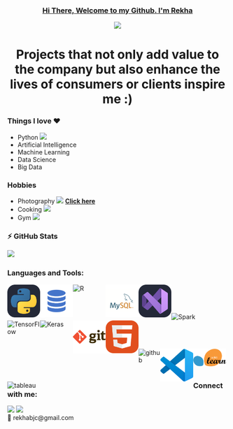 
<a href="#">
<h3 align="center">Hi There, Welcome to my Github. I'm Rekha</h3>
<p align="center">
<img  src="https://mir-s3-cdn-cf.behance.net/project_modules/max_1200/699e4762225981.5a89af14d87a9.gif" /></a>
</p>

<h1 align = "center"> Projects that not only add value to the company but also enhance the lives of consumers or clients inspire me :)</h1>

### Things I love ❤️
- Python <img src="https://media.giphy.com/media/WUlplcMpOCEmTGBtBW/giphy.gif" width="30"> 
- Artificial Intelligence 
- Machine Learning 
- Data Science 
- Big Data 

### Hobbies
- Photography <img src="https://media0.giphy.com/media/Ma1WXZW1Rl4mCsGa2l/giphy.gif" width="50"> **[Click here](https://vsco.co/rekhs99/gallery)**
- Cooking <img src="https://content.presentermedia.com/files/animsp/00016000/16208/chef_cooking_with_pan_lg_wm.gif" width="70">  
- Gym <img src="https://media0.giphy.com/media/g0EOiPMZaqE8zIYvAM/giphy.gif?cid=6c09b9529e1385a1508f55a1d3f7b63ea61e9b98b9fceb3f&rid=giphy.gif&ct=s" width="100">



### :zap: GitHub Stats
<p>
    <a href="https://gitstats.me/rekhapasupulet" target="_blank"> 
        <img src="https://github-readme-stats.vercel.app/api?username=rekhapasupulet&&show_icons=true&hi&theme=dark&count_private=true&include_all_commits=true">
    </a>
</p>



    
### Languages and Tools: 
<img align="left" alt="Python" width="75px" src="https://raw.githubusercontent.com/rekhapasupulet/rekhapasupulet/c9a495b1fa16582af2513da0fb6233d7f924885f/Python-Dark.svg" />
<img align="left" alt="SQL" width="75px" src="https://raw.githubusercontent.com/github/explore/80688e429a7d4ef2fca1e82350fe8e3517d3494d/topics/sql/sql.png" />
<img align="left" alt="R" width="75px" src="https://user-images.githubusercontent.com/31332352/119156284-1510a980-ba22-11eb-93ae-351e530b230c.jpg" />
<img align="left" alt="MySQL" width="75px" src="https://raw.githubusercontent.com/github/explore/80688e429a7d4ef2fca1e82350fe8e3517d3494d/topics/mysql/mysql.png" />
<img align="left" alt="vs" width="75px" src="https://raw.githubusercontent.com/rekhapasupulet/rekhapasupulet/68ee8433a5fae512cbdb6b6f5ff495a68afa5344/VisualStudio-Dark.svg" />  

<br><br> <br>




<img align="left" alt="Spark" width="75px" src="https://user-images.githubusercontent.com/31332352/119158103-dc71cf80-ba23-11eb-9489-fb9905b70698.png" />
<img align="left" alt="TensorFlow" width="75px" src="https://user-images.githubusercontent.com/31332352/119158175-f27f9000-ba23-11eb-8bda-68c61d277ed2.png" />
<img align="left" alt="Keras" width="75px" src="https://user-images.githubusercontent.com/31332352/119158225-01664280-ba24-11eb-9f52-a0f8923739b6.png" />
<img align="left" alt="Git" width="75px" src="https://raw.githubusercontent.com/github/explore/80688e429a7d4ef2fca1e82350fe8e3517d3494d/topics/git/git.png" />  
<img align="left" alt="html" width="75px" src="https://raw.githubusercontent.com/rekhapasupulet/rekhapasupulet/68ee8433a5fae512cbdb6b6f5ff495a68afa5344/HTML.svg" />

<br><br><br><br>


<img align="left" alt="github" width="50px" src="https://cdn.jsdelivr.net/npm/simple-icons@3.13.0/icons/github.svg" />
<img align="left" alt="Visual Studio Code" width="75px" src="https://raw.githubusercontent.com/github/explore/80688e429a7d4ef2fca1e82350fe8e3517d3494d/topics/visual-studio-code/visual-studio-code.png" />
<img align="left" alt="sklearn" width="75px" src="https://raw.githubusercontent.com/scikit-learn/scikit-learn/b3fe9b8a5316b1a89e3bed37c989121a52bb7db5/doc/logos/scikit-learn-logo-without-subtitle.svg" />
<img align="left" alt="tableau" width="150px" src="https://cdnl.tblsft.com/sites/default/files/pages/tableau_cmyk_2015.png" />

<br><br>
<br>



### Connect with me:
<p align="left">
<a href = "https://www.linkedin.com/in/rekhap12/"><img src="https://img.icons8.com/fluent/48/000000/linkedin.png"/></a>
<a href = "https://www.instagram.com/rekhs_p/"><img src="https://img.icons8.com/fluent/48/000000/instagram-new.png"/></a>
</br>
📩 rekhabjc@gmail.com
